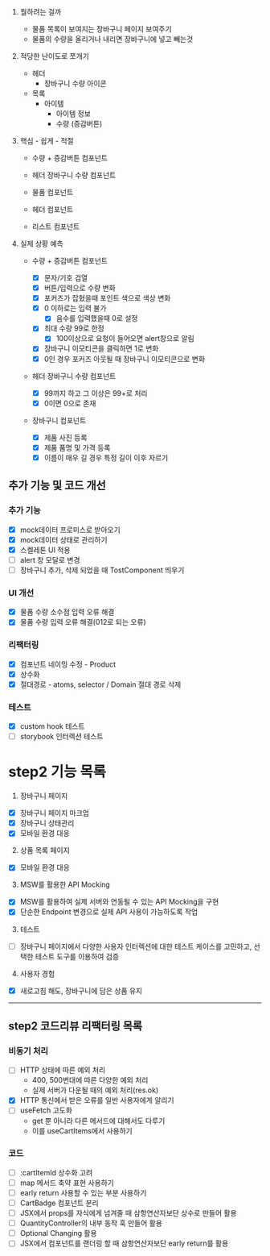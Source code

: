 1. 뭘하려는 걸까

   - 물품 목록이 보여지는 장바구니 페이지 보여주기
   - 물품의 수량을 올리거나 내리면 장바구니에 넣고 빼는것

2. 적당한 난이도로 쪼개기
   - 헤더
     - 장바구니 수량 아이콘
   - 목록
     - 아이템
       - 아이템 정보
       - 수량 (증감버튼)
3. 핵심 - 쉽게 - 적절

   - 수량 + 증감버튼 컴포넌트
   - 헤더 장바구니 수량 컴포넌트

   - 물품 컴포넌트
   - 헤더 컴포넌트
   - 리스트 컴포넌트

4. 실제 상황 예측

   - 수량 + 증감버튼 컴포넌트

     - [x] 문자/기호 검열
     - [x] 버튼/입력으로 수량 변화
     - [x] 포커즈가 잡혔을때 포인트 색으로 색상 변화
     - [x] 0 이하로는 입력 불가
       - [x] 음수를 입력했을때 0로 설정
     - [x] 최대 수량 99로 한정
       - [x] 100이상으로 요청이 들어오면 alert창으로 알림
     - [x] 장바구니 이모티콘을 클릭하면 1로 변화
     - [x] 0인 경우 포커즈 아웃될 때 장바구니 이모티콘으로 변화

   - 헤더 장바구니 수량 컴포넌트

     - [x] 99까지 하고 그 이상은 99+로 처리
     - [x] 0이면 0으로 존재

   - 장바구니 컴포넌트
     - [x] 제품 사진 등록
     - [x] 제품 품명 및 가격 등록
     - [x] 이름이 매우 길 경우 특정 길이 이후 자르기

## 추가 기능 및 코드 개선

### 추가 기능

- [x] mock데이터 프로미스로 받아오기
- [x] mock데이터 상태로 관리하기
- [x] 스켈레톤 UI 적용
- [ ] alert 창 모달로 변경
- [ ] 장바구니 추가, 삭제 되었을 때 TostComponent 띄우기

### UI 개선

- [x] 물품 수량 소수점 입력 오류 해결
- [x] 물품 수량 입력 오류 해결(012로 되는 오류)

### 리팩터링

- [x] 컴포넌트 네이밍 수정 - Product
- [x] 상수화
- [x] 절대경로 - atoms, selector / Domain 절대 경로 삭제

### 테스트

- [x] custom hook 테스트
- [ ] storybook 인터렉션 테스트

# step2 기능 목록

1. 장바구니 페이지

- [x] 장바구니 페이지 마크업
- [x] 장바구니 상태관리
- [x] 모바일 환경 대응

2. 상품 목록 페이지

- [x] 모바일 환경 대응

3. MSW를 활용한 API Mocking

- [x] MSW를 활용하여 실제 서버와 연동될 수 있는 API Mocking을 구현
- [x] 단순한 Endpoint 변경으로 실제 API 사용이 가능하도록 작업

3. 테스트

- [ ] 장바구니 페이지에서 다양한 사용자 인터렉션에 대한 테스트 케이스를 고민하고, 선택한 테스트 도구를 이용하여 검증

4. 사용자 경험

- [x] 새로고침 해도, 장바구니에 담은 상품 유지

---

## step2 코드리뷰 리팩터링 목록

### 비동기 처리

- [ ] HTTP 상태에 따른 예외 처리
  - 400, 500번대에 따른 다양한 예외 처리
  - 실제 서버가 다운될 때의 예외 처리(res.ok)
- [x] HTTP 통신에서 받은 오류를 일반 사용자에게 알리기
- [ ] useFetch 고도화
  - get 뿐 아니라 다른 메서드에 대해서도 다루기
  - 이를 useCartItems에서 사용하기

### 코드

- [ ] :cartItemId 상수화 고려
- [ ] map 메서드 축약 표현 사용하기
- [ ] early return 사용할 수 있는 부분 사용하기
- [ ] CartBadge 컴포넌트 분리
- [ ] JSX에서 props를 자식에게 넘겨줄 때 삼항연산자보단 상수로 만들어 활용
- [ ] QuantityController의 내부 동작 훅 만들어 활용
- [ ] Optional Changing 활용
- [ ] JSX에서 컴포넌트를 랜더링 할 때 삼항연산자보단 early return를 활용
